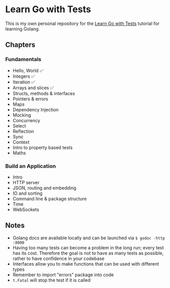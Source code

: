 # Learn Go with Tests

This is my own personal repository for the [Learn Go with Tests](https://quii.gitbook.io/learn-go-with-tests/) tutorial for learning Golang.

## Chapters

### Fundamentals

* Hello, World ✅
* Integers ✅
* Iteration ✅
* Arrays and slices ✅
* Structs, methods & interfaces
* Pointers & errors
* Maps
* Dependency Injection
* Mocking
* Concurrency
* Select
* Reflection
* Sync
* Context
* Intro to property based tests
* Maths

### Build an Application

* Intro
* HTTP server
* JSON, routing and embedding
* IO and sorting
* Command line & package structure
* Time
* WebSockets

## Notes

* Golang docs are available locally and can be launched via `$ godoc -http :8000`
* Having too many tests can become a problem in the long run; every test has its cost. Therefore the goal is not to have as many tests as possible, rather to have confidence in your codebase
* Interfaces allow you to make functions that can be used with different types
* Remember to import "errors" package into code
* `t.Fatal` will stop the test if it is called
